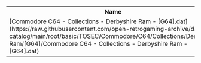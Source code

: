 <table>
<tr><th>Name</th><th>Size</th></tr>
<tr><td>[Commodore C64 - Collections - Derbyshire Ram - [G64].dat](https://raw.githubusercontent.com/open-retrogaming-archive/dat-catalog/main/root/basic/TOSEC/Commodore/C64/Collections/Derbyshire Ram/[G64]/Commodore C64 - Collections - Derbyshire Ram - [G64].dat)</td><td>1253087</td></tr>
</table>

